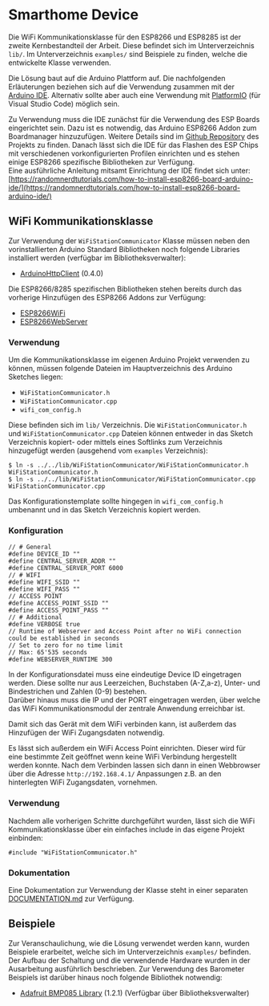 # Smarthome Device
Die WiFi Kommunikationsklasse für den ESP8266 und ESP8285 ist der zweite Kernbestandteil der Arbeit. Diese befindet sich im Unterverzeichnis ```lib/```. Im Unterverzeichnis ```examples/``` sind Beispiele zu finden, welche die entwickelte Klasse verwenden.  
  
Die Lösung baut auf die Arduino Plattform auf. Die nachfolgenden Erläuterungen beziehen sich auf die Verwendung zusammen mit der [Arduino IDE](https://www.arduino.cc/en/software). Alternativ sollte aber auch eine Verwendung mit [PlatformIO](https://platformio.org/platformio-ide) (für Visual Studio Code) möglich sein.  
  
Zu Verwendung muss die IDE zunächst für die Verwendung des ESP Boards eingerichtet sein. Dazu ist es notwendig, das Arduino ESP8266 Addon zum Boardmanager hinzuzufügen. Weitere Details sind im [Github Repository](https://github.com/esp8266/Arduino) des Projekts zu finden. Danach lässt sich die IDE für das Flashen des ESP Chips mit verschiedenen vorkonfigurierten Profilen einrichten und es stehen einige ESP8266 spezifische Bibliotheken zur Verfügung.  
Eine ausführliche Anleitung mitsamt Einrichtung der IDE findet sich unter:  [https://randomnerdtutorials.com/how-to-install-esp8266-board-arduino-ide/](https://randomnerdtutorials.com/how-to-install-esp8266-board-arduino-ide/)
## WiFi Kommunikationsklasse
Zur Verwendung der ```WiFiStationCommunicator``` Klasse müssen neben den vorinstallierten Arduino Standard Bibliotheken noch folgende Libraries installiert werden (verfügbar im Bibliotheksverwalter):  
- [ArduinoHttpClient](https://github.com/arduino-libraries/ArduinoHttpClient) (0.4.0) 

Die ESP8266/8285 spezifischen Bibliotheken stehen bereits durch das vorherige Hinzufügen des ESP8266 Addons zur Verfügung:
- [ESP8266WiFi](https://github.com/esp8266/Arduino)
- [ESP8266WebServer](https://github.com/esp8266/Arduino)

### Verwendung
Um die Kommunikationsklasse im eigenen Arduino Projekt verwenden zu können, müssen folgende Dateien im Hauptverzeichnis des Arduino Sketches liegen:  
- ```WiFiStationCommunicator.h```
- ```WiFiStationCommunicator.cpp```
- ```wifi_com_config.h```

Diese befinden sich im ```lib/``` Verzeichnis. Die ```WiFiStationCommunicator.h``` und ```WiFiStationCommunicator.cpp``` Dateien können entweder in das Sketch Verzeichnis kopiert- oder mittels eines Softlinks zum Verzeichnis hinzugefügt werden (ausgehend vom ```examples``` Verzeichnis):
```
$ ln -s ../../lib/WiFiStationCommunicator/WiFiStationCommunicator.h WiFiStationCommunicator.h
$ ln -s ../../lib/WiFiStationCommunicator/WiFiStationCommunicator.cpp WiFiStationCommunicator.cpp
```
Das Konfigurationstemplate sollte hingegen in ```wifi_com_config.h``` umbenannt und in das Sketch Verzeichnis kopiert werden.

### Konfiguration
```
// # General
#define DEVICE_ID ""
#define CENTRAL_SERVER_ADDR ""
#define CENTRAL_SERVER_PORT 6000
// # WIFI
#define WIFI_SSID ""
#define WIFI_PASS ""
// ACCESS POINT
#define ACCESS_POINT_SSID ""
#define ACCESS_POINT_PASS ""
// # Additional
#define VERBOSE true
// Runtime of Webserver and Access Point after no WiFi connection could be established in seconds
// Set to zero for no time limit
// Max: 65'535 seconds
#define WEBSERVER_RUNTIME 300
```
In der Konfigurationsdatei muss eine eindeutige Device ID eingetragen werden. Diese sollte nur aus Leerzeichen, Buchstaben (A-Z,a-z), Unter- und Bindestrichen und Zahlen (0-9) bestehen.  
Darüber hinaus muss die IP und der PORT eingetragen werden, über welche das WiFi Kommunikationsmodul der zentrale Anwendung erreichbar ist.  
  
Damit sich das Gerät mit dem WiFi verbinden kann, ist außerdem das Hinzufügen der WiFi Zugangsdaten notwendig.  
  
Es lässt sich außerdem ein WiFi Access Point einrichten. Dieser wird für eine bestimmte Zeit geöffnet wenn keine WiFi Verbindung hergestellt werden konnte. Nach dem Verbinden lassen sich dann in einen Webbrowser über die Adresse ```http://192.168.4.1/``` Anpassungen z.B. an den hinterlegten WiFi Zugangsdaten, vornehmen.

### Verwendung
Nachdem alle vorherigen Schritte durchgeführt wurden, lässt sich die WiFi Kommunikationsklasse über ein einfaches include in das eigene Projekt einbinden:  
```
#include "WiFiStationCommunicator.h"
```

### Dokumentation
Eine Dokumentation zur Verwendung der Klasse steht in einer separaten [DOCUMENTATION.md](lib/WiFiStationCommunicator/DOCUMENTATION.md) zur Verfügung.

## Beispiele
Zur Veranschaulichung, wie die Lösung verwendet werden kann, wurden Beispiele erarbeitet, welche sich im Unterverzeichnis ```examples/``` befinden. Der Aufbau der Schaltung und die verwendende Hardware wurden in der Ausarbeitung ausführlich beschrieben. Zur Verwendung des Barometer Beispiels ist darüber hinaus noch folgende Bibliothek notwendig:  
- [Adafruit BMP085 Library](https://github.com/adafruit/Adafruit-BMP085-Library) (1.2.1) (Verfügbar über Bibliotheksverwalter)
